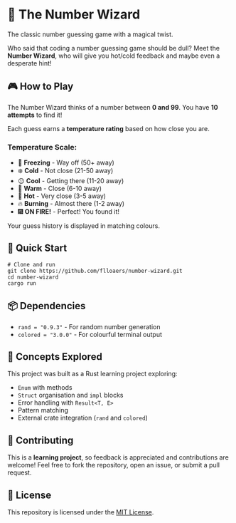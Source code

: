 # 🧙 The Number Wizard 
The classic number guessing game with a magical twist. 

Who said that coding a number guessing game should be dull? Meet the **Number Wizard**, who will give you hot/cold feedback and maybe even a desperate hint! 

## 🎮 How to Play
The Number Wizard thinks of a number between **0 and 99**. You have **10 attempts** to find it!

Each guess earns a **temperature rating** based on how close you are.

### Temperature Scale: 
- 🥶 **Freezing** - Way off (50+ away)
- ❄️ **Cold** - Not close (21-50 away)
- 😐 **Cool** - Getting there (11-20 away) 
- 🙂 **Warm** - Close (6-10 away)
- 🥵 **Hot** - Very close (3-5 away)
- 🔥 **Burning** - Almost there (1-2 away)
- 🎆 **ON FIRE!** - Perfect! You found it!

Your guess history is displayed in matching colours.

## 🚀 Quick Start 
```console 
# Clone and run 
git clone https://github.com/flloaers/number-wizard.git
cd number-wizard 
cargo run
```

## 📦 Dependencies
- ``rand = "0.9.3"`` - For random number generation
- ``colored = "3.0.0"`` - For colourful terminal output

## 📖 Concepts Explored 
This project was built as a Rust learning project exploring:
- `Enum` with methods 
- `Struct` organisation and `impl` blocks 
- Error handling with `Result<T, E>`
- Pattern matching 
- External crate integration (`rand` and  `colored`)

## 🤝 Contributing
This is a **learning project**, so feedback is appreciated and contributions are welcome! Feel free to fork the repository, open an issue, or submit a pull request. 

## 📜  License
This repository is licensed under the [MIT License](https://github.com/flloaers/renshuu-activity-tracker?tab=MIT-1-ov-file).
